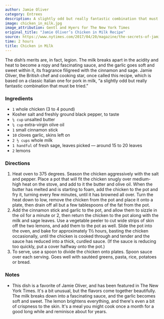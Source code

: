 ```yaml
---
author: Jamie Oliver
category: Entrees
description: A slightly odd but really fantastic combination that must be tried.
image: chicken_in_milk.jpg
image_attribution: Gentl and Hyers for The New York Times
original_title: "Jamie Oliver’s Chicken in Milk Recipe"
source: https://www.nytimes.com/2017/04/20/magazine/the-secrets-of-jamie-olivers-chicken-in-milk.html
time: 2 hours
title: Chicken in Milk
---
```


The dish’s merits are, in fact, legion. The milk breaks apart in the acidity and heat to become a ropy and fascinating sauce, and the garlic goes soft and sweet within it, its fragrance filigreed with the cinnamon and sage. Jamie Oliver, the British chef and cooking star, once called this recipe, which is based on a classic Italian one for pork in milk, “a slightly odd but really fantastic combination that must be tried.”

### Ingredients

* `1` whole chicken (3 to 4 pound)
* Kosher salt and freshly ground black pepper, to taste
* `¼ cup` unsalted butter
* `¼ cup` extra-virgin olive oil
* `1` small cinnamon stick
* `10` cloves garlic, skins left on
* `2 ½ cups` whole milk
* `1 handful` of fresh sage, leaves picked — around 15 to 20 leaves
* `2` lemons

### Directions

1. Heat oven to 375 degrees. Season the chicken aggressively with the salt and pepper. Place a pot that will fit the chicken snugly over medium-high heat on the stove, and add to it the butter and olive oil. When the butter has melted and is starting to foam, add the chicken to the pot and fry it, turning every few minutes, until it has browned all over. Turn the heat down to low, remove the chicken from the pot and place it onto a plate, then drain off all but a few tablespoons of the fat from the pot.
2. Add the cinnamon stick and garlic to the pot, and allow them to sizzle in the oil for a minute or 2, then return the chicken to the pot along with the milk and sage leaves. Use a vegetable peeler to cut wide strips of skin off the two lemons, and add them to the pot as well. Slide the pot into the oven, and bake for approximately 1½ hours, basting the chicken occasionally, until the chicken is cooked through and tender and the sauce has reduced into a thick, curdled sauce. (If the sauce is reducing too quickly, put a cover halfway onto the pot.)
3. To serve, use a spoon to divide the chicken onto plates. Spoon sauce over each serving. Goes well with sautéed greens, pasta, rice, potatoes or bread.

### Notes

- This dish is a favorite of Jamie Oliver, and has been featured in The New York Times. It's a bit unusual, but the flavors come together beautifully. The milk breaks down into a fascinating sauce, and the garlic becomes soft and sweet. The lemon brightens everything, and there's even a bit of crispness to the skin. It's a meal you might cook once a month for a good long while and reminisce about for years.